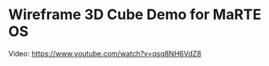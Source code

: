 Wireframe 3D Cube Demo for MaRTE OS
===================================

Video: https://www.youtube.com/watch?v=qsq8NH6VdZ8